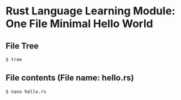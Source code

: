 # Rust Language Learning Module: One File Minimal Hello World

## File Tree
```
$ tree
```

## File contents (File name: hello.rs)
```
$ nano hello.rs
```

